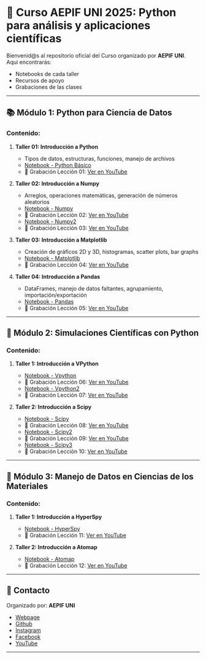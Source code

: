 # 🐍 Curso AEPIF UNI 2025: Python para análisis y aplicaciones científicas

Bienvenid@s al repositorio oficial del Curso organizado por **AEPIF UNI**.  
Aquí encontrarás:
- Notebooks de cada taller
- Recursos de apoyo
- Grabaciones de las clases

---

## 📚 Módulo 1: Python para Ciencia de Datos

### Contenido:
1. **Taller 01: Introducción a Python**
   - Tipos de datos, estructuras, funciones, manejo de archivos
   - [Notebook - Python Básico](link_al_notebook_python_basico)
   - 🎥 Grabación Lección 01: [Ver en YouTube](link_video_taller01)

2. **Taller 02: Introducción a Numpy**
   - Arreglos, operaciones matemáticas, generación de números aleatorios
   - [Notebook - Numpy](link_al_notebook_numpy)
   - 🎥 Grabación Lección 02: [Ver en YouTube](link_video_taller03)
   - [Notebook - Numpy2](link_al_notebook_numpy)
   - 🎥 Grabación Lección 03: [Ver en YouTube](link_video_taller04)

3. **Taller 03: Introducción a Matplotlib**
   - Creación de gráficos 2D y 3D, histogramas, scatter plots, bar graphs
   - [Notebook - Matplotlib](link_al_notebook_matplotlib)
   - 🎥 Grabación Lección 04: [Ver en YouTube](link_video_taller05)

4. **Taller 04: Introducción a Pandas**
   - DataFrames, manejo de datos faltantes, agrupamiento, importación/exportación
   - [Notebook - Pandas](link_al_notebook_pandas)
   - 🎥 Grabación Lección 05: [Ver en YouTube](link_video_taller07)

---

## 🧠 Módulo 2: Simulaciones Científicas con Python

### Contenido:
1. **Taller 1: Introducción a VPython**
   - [Notebook - Vpython](link_al_notebook_numpy)
   - 🎥 Grabación Lección 06: [Ver en YouTube](link_video_taller03)
   - [Notebook - Vpython2](link_al_notebook_numpy)
   - 🎥 Grabación Lección 07: [Ver en YouTube](link_video_taller03)

2. **Taller 2: Introducción a Scipy**
   - [Notebook - Scipy](link_al_notebook_numpy)
   - 🎥 Grabación Lección 08: [Ver en YouTube](link_video_taller03)
   - [Notebook - Scipy2](link_al_notebook_numpy)
   - 🎥 Grabación Lección 09: [Ver en YouTube](link_video_taller03)
   - [Notebook - Scipy3](link_al_notebook_numpy)
   - 🎥 Grabación Lección 10: [Ver en YouTube](link_video_taller03)
---

## 🧪 Módulo 3: Manejo de Datos en Ciencias de los Materiales

### Contenido:
1. **Taller 1: Introducción a HyperSpy**
   - [Notebook - HyperSpy](link_al_notebook_hyperspy)
   - 🎥 Grabación Lección 11: [Ver en YouTube](link_video_taller03)

2. **Taller 2: Introducción a Atomap**
   - [Notebook - Atomap](link_al_notebook_atomap)
   - 🎥 Grabación Lección 12: [Ver en YouTube](link_video_taller03)

---

## 📢 Contacto

Organizado por: **AEPIF UNI**  

* [Webpage](https://sites.google.com/view/aepif/) 
* [Github](https://github.com/aepifuni/) 
* [Instagram](https://www.instagram.com/aepif.uni/) 
* [Facebook](https://www.facebook.com/AEPIFUNI)
* [YouTube](https://www.youtube.com/channel/UCtervcDQNE3TZyDkBoMEqqw) 

---

